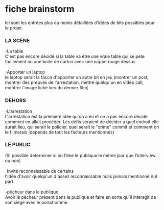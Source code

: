 <h1> fiche brainstorm</h1>
Ici sont les entrées plus ou moins détaillées d'idées de bits possibles pour le projet.


<h3> LA SCÈNE</h3>
  -La table <br>
  C'est pas encore décidé si la table va être une vraie table qui se pete facilement ou une boite de carton avec une nappe rouge dessus.
<br> <br>
  -Apporter un laptop <br>
  le laptop serait la facon d'apporter un autre bit en jeu (montrer un post, montrer des preuves de l'arrestation, mettre quelqu'un en video call, montrer l'image liché lors du dernier film)

<h3> DEHORS</h3>
  -L'arrestation <br>
  L'arrestation est la première idée qu'on a eu et on a pas encore décidé comment on allait procéder. Les défis seraient de décider a quel endroit elle aurait lieu, qui serait le policier, quel serait le "crime" commit et comment on le filmerais (dépends de tout les facteurs mentionnés)

<h3> LE PUBLIC</h3>
  (Si possible determiner si on filme le publique le même jour que l'interview ou non)
<br><br>
  -Invité reconnaissable de certains<br>
  l'idée d'avoir quelqu'un d'assez reconnaissable mais jaimais mentionné nul part.
<br> <br>
  -pêcheur dans le publique<br>
  Avoir le pêcheur présent dans le publique et faire en sorte qu'il interagit de son siège avec le poisshomme.




